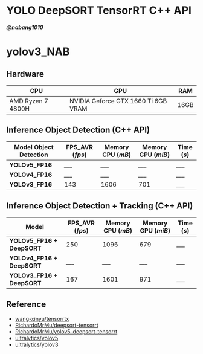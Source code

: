 # YOLO DeepSORT TensorRT C++ API

***@nabang1010***

# yolov3_NAB


## Hardware

| CPU | GPU | RAM |
| ----------- | ----------- | ----------- | 
| AMD Ryzen 7 4800H | NVIDIA Geforce GTX 1660 Ti 6GB VRAM |  16GB  |


## Inference Object Detection (C++ API)



| Model Object Detection | FPS_AVR (*fps*) | Memory CPU (*mB*) | Memory GPU (*miB*) | Time (*s*) |
| ----------- | ----------- | ----------- | ----------- | ----------- |
| **YOLOv5_FP16** | *___* | *___* | *___* | *___* |
| **YOLOv4_FP16** | *___* | *___* | *___* | *___* |
| **YOLOv3_FP16** | 143 | 1606 | 701 | *___* |


## Inference Object Detection + Tracking (C++ API)

| Model | FPS_AVR (*fps*) | Memory CPU (*mB*) | Memory GPU (*miB*) | Time (*s*) |
| ----------- | ----------- | ----------- | ----------- | ----------- |
| **YOLOv5_FP16 + DeepSORT** | 250 | 1096 | 679 | *___* |
| **YOLOv4_FP16 + DeepSORT** | *___* | *___* | *___* | *___* |
| **YOLOv3_FP16 + DeepSORT** | 167 | 1601 | 971 | *___* |



## Reference
* [wang-xinyu/tensorrtx](https://github.com/wang-xinyu/tensorrtx)
* [RichardoMrMu/deepsort-tensorrt](https://github.com/RichardoMrMu/deepsort-tensorrt)
* [RichardoMrMu/yolov5-deepsort-tensorrt](https://github.com/RichardoMrMu/yolov5-deepsort-tensorrt)
* [ultralytics/yolov5](https://github.com/ultralytics/yolov5)
* [ultralytics/yolov3](https://github.com/ultralytics/yolov3)

